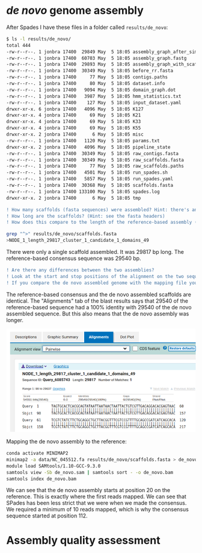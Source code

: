 # _de novo_ genome assembly  

After Spades I have these files in a folder called `results/de_novo`:

```bash
$ ls -l results/de_novo/
total 444
-rw-r--r--. 1 jonbra 17400  29849 May  5 18:05 assembly_graph_after_simplification.gfa
-rw-r--r--. 1 jonbra 17400  60703 May  5 18:05 assembly_graph.fastg
-rw-r--r--. 1 jonbra 17400  29893 May  5 18:05 assembly_graph_with_scaffolds.gfa
-rw-r--r--. 1 jonbra 17400  30349 May  5 18:05 before_rr.fasta
-rw-r--r--. 1 jonbra 17400     77 May  5 18:05 contigs.paths
-rw-r--r--. 1 jonbra 17400     80 May  5 18:05 dataset.info
-rw-r--r--. 1 jonbra 17400   9094 May  5 18:05 domain_graph.dot
-rw-r--r--. 1 jonbra 17400   3987 May  5 18:05 hmm_statistics.txt
-rw-r--r--. 1 jonbra 17400    127 May  5 18:05 input_dataset.yaml
drwxr-xr-x. 6 jonbra 17400   4096 May  5 18:05 K127
drwxr-xr-x. 4 jonbra 17400     69 May  5 18:05 K21
drwxr-xr-x. 4 jonbra 17400     69 May  5 18:05 K33
drwxr-xr-x. 4 jonbra 17400     69 May  5 18:05 K55
drwxr-xr-x. 2 jonbra 17400      6 May  5 18:05 misc
-rw-r--r--. 1 jonbra 17400   1120 May  5 18:05 params.txt
drwxr-xr-x. 2 jonbra 17400   4096 May  5 18:05 pipeline_state
-rw-r--r--. 1 jonbra 17400  30349 May  5 18:05 raw_contigs.fasta
-rw-r--r--. 1 jonbra 17400  30349 May  5 18:05 raw_scaffolds.fasta
-rw-r--r--. 1 jonbra 17400     77 May  5 18:05 raw_scaffolds.paths
-rw-r--r--. 1 jonbra 17400   4501 May  5 18:05 run_spades.sh
-rw-r--r--. 1 jonbra 17400   5857 May  5 18:05 run_spades.yaml
-rw-r--r--. 1 jonbra 17400  30368 May  5 18:05 scaffolds.fasta
-rw-r--r--. 1 jonbra 17400 133100 May  5 18:05 spades.log
drwxr-xr-x. 2 jonbra 17400      6 May  5 18:05 tmp
```  

```diff
! How many scaffolds (fasta sequences) were assembled? Hint: there's an argument to the grep command that counts.
! How long are the scaffolds? (Hint: see the fasta headers)  
! How does this compare to the length of the reference-based assembly (not counting the N's)?
```

```bash
grep "^>" results/de_novo/scaffolds.fasta
>NODE_1_length_29817_cluster_1_candidate_1_domains_49
```


There were only a single scaffold assembled. It was 29817 bp long. The reference-based consensus sequence was 29540 bp.  


```diff
! Are there any differences between the two assemblies?
! Look at the start and stop positions of the alignment on the two sequences (Query and Subject). Do they start at the exact same positions?
! If you compare the de novo assembled genome with the mapping file you see in IGV, at roughly what coverage level did SPAdes assemble a sequence?
```  

The reference-based consensus and the de novo assembled scaffolds are identical. The "Alignments" tab of the blast results says that 29540 of the reference-based sequence had a 100% identity with 29540 of the de novo assembled sequence. But this also means that the de novo assembly was longer.  

![Blast](images/pairwise_blast.png)  

Mapping the de novo assembly to the reference: 
```bash
conda activate MINIMAP2
minimap2 -a data/NC_045512.fa results/de_novo/scaffolds.fasta > de_novo.sam
module load SAMtools/1.10-GCC-9.3.0
samtools view -Sb de_novo.sam | samtools sort - -o de_novo.bam
samtools index de_novo.bam
```

We can see that the de novo assembly starts at position 20 on the reference. This is exactly where the first reads mapped. We can see that SPades has been less strict that we were when we made the consensus. We required a minimum of 10 reads mapped, which is why the consensus sequence started at position 112.  

# Assembly quality assessment  



